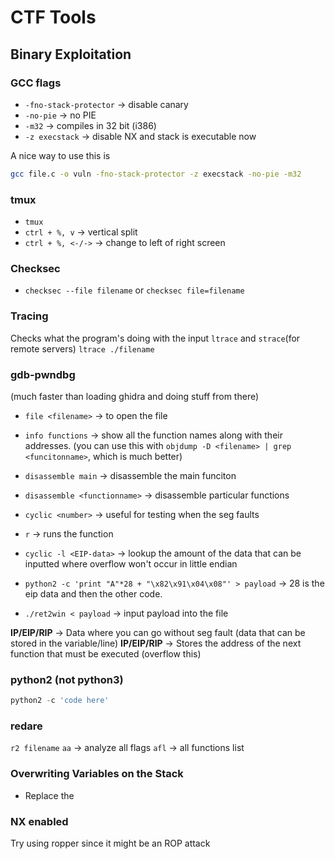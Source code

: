 # CTF Tools

## Binary Exploitation

### GCC flags
- `-fno-stack-protector` -> disable canary
- `-no-pie` -> no PIE
- `-m32` -> compiles in 32 bit (i386)
- `-z execstack` -> disable NX and stack is executable now

A nice way to use this is 
```bash
gcc file.c -o vuln -fno-stack-protector -z execstack -no-pie -m32
```

### tmux
- `tmux`
- `ctrl + %, v` -> vertical split
- `ctrl + %, <-/->` -> change to left of right screen

### Checksec
- `checksec --file filename` or `checksec file=filename`

### Tracing
Checks what the program's doing with the input
`ltrace` and `strace`(for remote servers)
`ltrace ./filename`

### gdb-pwndbg
(much faster than loading ghidra and doing stuff from there)
- `file <filename>` -> to open the file
- `info functions` -> show all the function names along with their addresses. (you can use this with `objdump -D <filename> | grep <funcitonname>`, which is much better)
- `disassemble main` -> disassemble the main funciton
- `disassemble <functionname>` -> disassemble particular functions

- `cyclic <number>` -> useful for testing when the seg faults
- `r` -> runs the function
- `cyclic -l <EIP-data>` -> lookup the amount of the data that can be inputted where overflow won't occur in little endian
- `python2 -c 'print "A"*28 + "\x82\x91\x04\x08"' > payload` -> 28 is the eip data and then the other code.
- `./ret2win < payload` -> input payload into the file

**IP/EIP/RIP** -> Data where you can go without seg fault (data that can be stored in the variable/line)
**IP/EIP/RIP** -> Stores the address of the next function that must be executed (overflow this)

### python2 (not python3)
```python
python2 -c 'code here'
```

### redare
`r2 filename`
`aa` -> analyze all flags
`afl` -> all functions list

### Overwriting Variables on the Stack
- Replace the 

### NX enabled
Try using ropper since it might be an ROP attack
